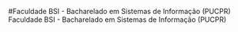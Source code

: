 #Faculdade BSI - Bacharelado em Sistemas de Informação (PUCPR)
Faculdade BSI - Bacharelado em Sistemas de Informação (PUCPR)
